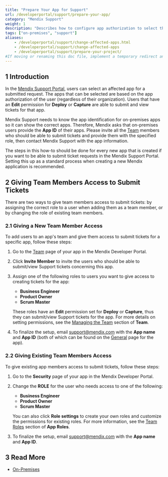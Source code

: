 ```yaml
---
title: "Prepare Your App for Support"
url: /developerportal/support/prepare-your-app/
category: "Mendix Support"
weight: 1
description: "Describes how to configure app authorization to select the affected app(s) in the Mendix Support Portal."
tags: ["on-premises", "support"]
aliases:
    - /developerportal/support/change-affected-apps.html
    - /developerportal/support/change-affected-apps
    - /developerportal/support/prepare-your-project/
#If moving or renaming this doc file, implement a temporary redirect and let the respective team know they should update the URL in the product. See Mapping to Products for more details.
---
```


## 1 Introduction

In the [Mendix Support Portal](https://support.mendix.com/), users can select an affected app for a submitted request. The apps that can be selected are based on the app authorization of the user (regardless of their organization). Users that have an **Edit** permission for **Deploy** or **Capture** are able to submit and view tickets for that app.

Mendix Support needs to know the app identification for on-premises apps so it can show the correct apps. Therefore, Mendix asks that on-premises users provide the **App ID** of their apps. Please invite all the [Team](/developerportal/collaborate/team/) members who should be able to submit tickets and provide them with the specified role, then contact Mendix Support with the app information.

The steps in this how-to should be done for every new app that is created if you want to be able to submit ticket requests in the Mendix Support Portal. Setting this up as a standard process when creating a new Mendix application is recommended.

## 2 Giving Team Members Access to Submit Tickets

There are two ways to give team members access to submit tickets: by assigning the correct role to a user when adding them as a team member, or by changing the role of existing team members.

### 2.1 Giving a New Team Member Access

To add users to an app's team and give them access to submit tickets for a specific app, follow these steps:

1. Go to the [Team](/developerportal/collaborate/team/) page of your app in the Mendix Developer Portal.
2. Click **Invite Member** to invite the users who should be able to submit/view Support tickets concerning this app.
3. Assign one of the following roles to users you want to give access to creating tickets for the app:
    * **Business Engineer**
    * **Product Owner**
    * **Scrum Master**

    These roles have an **Edit** permission set for **Deploy** or **Capture**, thus they can submit/view Support tickets for the app. For more details on setting permissions, see the [Managing the Team](/developerportal/collaborate/team/#managing) section of **Team**.

4. To finalize the setup, email [support@mendix.com](http://support.mendix.com/) with the **App name** and **App ID** (both of which can be found on the [General](/developerportal/settings/general-settings/) page for the app).

### 2.2 Giving Existing Team Members Access

To give existing app members access to submit tickets, follow these steps:

1. Go to the **Security** page of your app in the Mendix Developer Portal.
2. Change the **ROLE** for the user who needs access to one of the following:
    * **Business Engineer**
    * **Product Owner**
    * **Scrum Master**

    You can also click **Role settings** to create your own roles and customize the permissions for existing roles. For more information, see the [Team Roles](/developerportal/collaborate/app-roles/#team-roles) section of **App Roles**.

3. To finalize the setup, email [support@mendix.com](http://support.mendix.com/) with the **App name** and **App ID**.

## 3 Read More

* [On-Premises](/developerportal/deploy/on-premises-design/)
